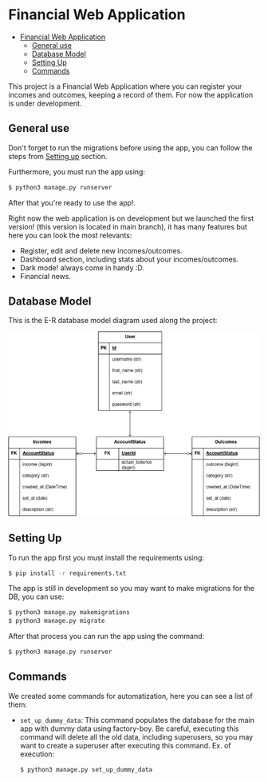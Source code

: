 # Financial Web Application

- [Financial Web Application](#financial-web-application)
  - [General use](#general-use)
  - [Database Model](#database-model)
  - [Setting Up](#setting-up)
  - [Commands](#commands)

This project is a Financial Web Application where you can register your incomes and outcomes, keeping a record of them. For now the application is under development.

## General use

Don't forget to run the migrations before using the app, you can follow the steps from [Setting up](#setting-up) section.

Furthermore, you must run the app using:

```bash
$ python3 manage.py runserver
```

After that you're ready to use the app!.

Right now the web application is on development but we launched the first version! (this version is located in main branch), it has many features but here you can look the most relevants:

- Register, edit and delete new incomes/outcomes.
- Dashboard section, including stats about your incomes/outcomes.
- Dark mode! always come in handy :D.
- Financial news.

## Database Model

This is the E-R database model diagram used along the project:

![db-design](db_design.drawio.png)

## Setting Up

To run the app first you must install the requirements using:

```bash
$ pip install -r requirements.txt
```

The app is still in development so you may want to make migrations for the DB, you can use:

```bash
$ python3 manage.py makemigrations
$ python3 manage.py migrate
```

After that process you can run the app using the command:

```bash
$ python3 manage.py runserver
```

## Commands

We created some commands for automatization, here you can see a list of them:

* `set_up_dummy_data`: This command populates the database for the main app with dummy data using factory-boy. Be careful, executing this command will delete all the old data, including superusers, so you may want to create a superuser after executing this command. Ex. of execution:

    ```bash
    $ python3 manage.py set_up_dummy_data
    ```
